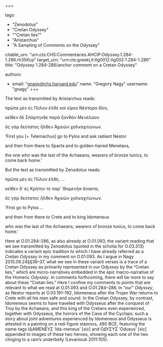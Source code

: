 +++

tags:
- "Zenodotus"
- "Cretan Odyssey"
- "&quot;Cretan lies&quot;"
- "Aristarchus"
- "A Sampling of Comments on the Odyssey"

citable_urn: "urn:cts:CHS:Commentaries.AHCIP:Odyssey.1.284-1.286.rh35Kcp"
target_urn: "urn:cts:greekLit:tlg0012.tlg002:1.284-1.286"
title: "Odyssey 1.284-286/anchor comment on a Cretan Odyssey"

authors:
- email: "gnagy@chs.harvard.edu"
  name: "Gregory Nagy"
  username: "gnagy"
+++

<p>The text as transmitted by Aristarchus reads:</p><p>πρῶτα μὲν ἐς Πύλον ἐλθὲ καὶ εἴρεο Νέστορα δῖον,</p><p>κεῖθεν δὲ Σπάρτηνδε παρὰ ξανθὸν Μενέλαον·</p><p>ὃς γὰρ δεύτατος ἦλθεν Ἀχαιῶν χαλκοχιτώνων.</p><p>‘First you [= Telemachus] go to Pylos and ask radiant Nestor</p><p>and then from there to Sparta and to golden-haired Menelaos,</p><p>the one who was the last of the Achaeans, wearers of bronze tunics, to come back home.’</p><p>But the text as transmitted by Zenodotus reads:</p><p>πρῶτα μὲν ἐς Πύλον ἐλθέ, …</p><p>κεῖθεν δ’ ἐς Κρήτην τε παρ’ Ἰδομενῆα ἄνακτα,</p><p>ὃς γὰρ δεύτατος ἦλθεν Ἀχαιῶν χαλκοχιτώνων.</p><p>‘First go to Pylos …</p><p>and then from there to Crete and to king Idomeneus</p><p>who was the last of the Achaeans, wearers of bronze tunics, to come back home.’</p><p>Here at O.01.284–286, as also already at O.01.093, the variant reading that we see transmitted by Zenodotus (quoted in the scholia for O.03.313) indicates a variant epic tradition to which I have already referred as a <em>Cretan Odyssey</em> in my comment on O.01.093. As I argue in Nagy 2015.09.24§§36–37, what we see in these variant verses is a trace of a Cretan Odyssey as primarily represented in our <em>Odyssey</em> by the “Cretan lies,” which are micro-narratives embedded in the epic macro-narrative of the Homeric <em>Odyssey</em>. In comments forthcoming, there will be more to say about these “Cretan lies.” Here I confine my comments to points that are relevant to what we read at O.01.093 and O.01.284–286. In “our” <em>Odyssey</em>, as Nestor reports at O.03.191–192, Idomeneus after the Trojan War returns to Crete with all his men safe and sound. In the Cretan Odyssey, by contrast, Idomeneus seems to have traveled with Odysseus after the conquest of Troy by the Achaeans, and this king of the Cretans even experienced, together with Odysseus, the horrors of the Cave of the Cyclops: such a story about joint adventures experienced by Idomeneus and Odysseus is attested in a painting on a red-figure stamnos, 480 BCE, featuring the name-tags ΙΔΑΜΕΝΕΥΣ ‘Ida-meneus’ [sic] and ΟΔΥΣΥΣ ‘Odusus’ [sic] appended to images of these two heroes, showing each one of the two clinging to a ram’s underbelly (Levaniouk 2011:105). </p>
